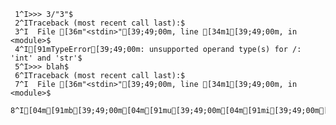      1^I>>> 3/"3"$
     2^ITraceback (most recent call last):$
     3^I  File [36m"<stdin>"[39;49;00m, line [34m1[39;49;00m, in <module>$
     4^I[91mTypeError[39;49;00m: unsupported operand type(s) for /: 'int' and 'str'$
     5^I>>> blah$
     6^ITraceback (most recent call last):$
     7^I  File [36m"<stdin>"[39;49;00m, line [34m1[39;49;00m, in <module>$
     8^I[04m[91mb[39;49;00m[04m[91mu[39;49;00m[04m[91mi[39;49;00m[04m[91ml[39;49;00m[04m[91mt[39;49;00m[04m[91mi[39;49;00m[04m[91mn[39;49;00m[04m[91ms[39;49;00m[04m[91m.[39;49;00m[04m[91mN[39;49;00m[04m[91ma[39;49;00m[04m[91mm[39;49;00m[04m[91me[39;49;00m[04m[91mE[39;49;00m[04m[91mr[39;49;00m[04m[91mr[39;49;00m[04m[91mo[39;49;00m[04m[91mr[39;49;00m$
